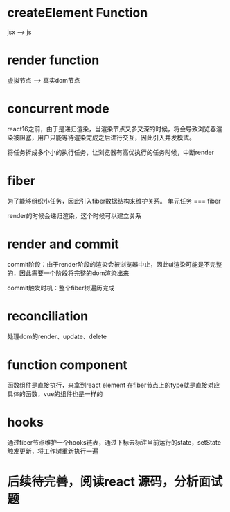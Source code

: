 # createElement Function
jsx --> js 

# render function
虚拟节点 --> 真实dom节点

# concurrent mode
react16之前，由于是递归渲染，当渲染节点又多又深的时候，将会导致浏览器渲染被阻塞，用户只能等待渲染完成之后进行交互，因此引入并发模式。

将任务拆成多个小的执行任务，让浏览器有高优执行的任务时候，中断render

# fiber
为了能够组织小任务，因此引入fiber数据结构来维护关系。
单元任务 === fiber

render的时候会递归渲染，这个时候可以建立关系

# render and commit 
commit阶段：由于render阶段的渲染会被浏览器中止，因此ui渲染可能是不完整的，因此需要一个阶段将完整的dom渲染出来

commit触发时机：整个fiber树遍历完成

# reconciliation
处理dom的render、update、delete

# function component
函数组件是直接执行，来拿到react element
在fiber节点上的type就是直接对应具体的函数，vue的组件也是一样的

# hooks
通过fiber节点维护一个hooks链表，通过下标去标注当前运行的state，setState触发更新，将工作树重新执行一遍

# 后续待完善，阅读react 源码，分析面试题